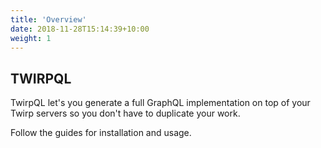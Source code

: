 ```yaml
---
title: 'Overview'
date: 2018-11-28T15:14:39+10:00
weight: 1
---
```


## TWIRPQL

TwirpQL let's you generate a full GraphQL implementation on top of your Twirp servers so you don't have to duplicate your work.

Follow the guides for installation and usage.
